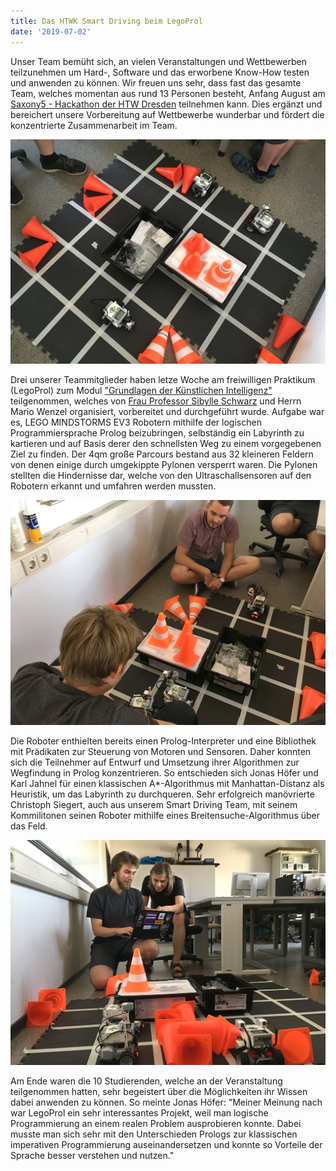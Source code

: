 ```yaml
---
title: Das HTWK Smart Driving beim LegoProl
date: '2019-07-02'
---
```



Unser Team bemüht sich, an vielen Veranstaltungen und Wettbewerben teilzunehmen um Hard-, Software und das erworbene Know-How testen und anwenden zu können. Wir freuen uns sehr, dass fast das gesamte Team, welches momentan aus rund 13 Personen besteht, Anfang August am [Saxony5 - Hackathon der HTW Dresden](https://www.htw-dresden.de/forschung/innovative-hochschule-saxony5/tv4-ccl-vernetzte-mobilitaet.html) teilnehmen kann. Dies ergänzt und bereichert unsere Vorbereitung auf Wettbewerbe wunderbar und fördert die konzentrierte Zusammenarbeit im Team.

![Teilnehmer](IMG_7806.jpg)

Drei unserer Teammitglieder haben letze Woche am freiwilligen Praktikum (LegoProl) zum Modul ["Grundlagen der Künstlichen Intelligenz"](https://www.imn.htwk-leipzig.de/~schwarz/lehre/ss19/kib/) teilgenommen, welches von [Frau Professor Sibylle Schwarz](https://www.imn.htwk-leipzig.de/~schwarz/)  und Herrn Mario Wenzel organisiert, vorbereitet und durchgeführt wurde. Aufgabe war es, LEGO MINDSTORMS EV3 Robotern mithilfe der logischen Programmiersprache Prolog beizubringen, selbständig ein Labyrinth zu kartieren und auf Basis derer den schnellsten Weg zu einem vorgegebenen Ziel zu finden. Der 4qm große Parcours bestand aus 32 kleineren Feldern von denen einige durch umgekippte Pylonen versperrt waren. Die Pylonen stellten die Hindernisse dar, welche von den Ultraschallsensoren auf den Robotern erkannt und umfahren werden mussten.

![Teilnehmer](IMG_7798.jpg)

Die Roboter enthielten bereits einen Prolog-Interpreter und eine Bibliothek mit Prädikaten zur Steuerung von  Motoren und Sensoren. Daher konnten sich die Teilnehmer auf Entwurf und Umsetzung ihrer Algorithmen zur Wegfindung in Prolog konzentrieren. So entschieden sich Jonas Höfer und Karl Jahnel für einen klassischen A*-Algorithmus mit Manhattan-Distanz als Heuristik, um das Labyrinth zu durchqueren. Sehr erfolgreich manövrierte Christoph Siegert, auch aus unserem Smart Driving Team, mit seinem Kommilitonen seinen Roboter mithilfe eines Breitensuche-Algorithmus über das Feld.

![Teilnehmer](IMG_7812.jpg)

Am Ende waren die 10 Studierenden, welche an der Veranstaltung teilgenommen hatten, sehr begeistert über die Möglichkeiten ihr Wissen dabei anwenden zu können. So meinte Jonas Höfer: "Meiner Meinung nach war LegoProl ein sehr interessantes Projekt, weil man logische Programmierung an einem realen Problem ausprobieren konnte. Dabei musste man sich sehr mit den Unterschieden Prologs zur klassischen imperativen Programmierung auseinandersetzen und konnte so Vorteile der Sprache besser verstehen und nutzen."
